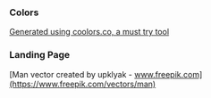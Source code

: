 ### Colors
[Generated using coolors.co, a must try tool](https://coolors.co)

### Landing Page

[Man vector created by upklyak - www.freepik.com](https://www.freepik.com/vectors/man)
